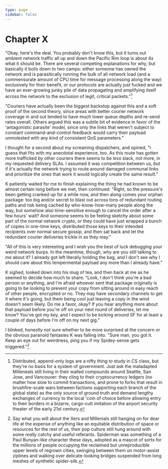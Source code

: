 ```yaml
---
type: page
sidebar: false
---
```


# Chapter X

"Okay, here's the deal. You probably don't know this, but it turns out ambient network traffic all up and down the Pacific Rim loop is about 4x what it should be. There are several competing explanations for why, but basically it boils down to two camps: either someone has owned the network and is parasitically running the bulk of all network load (and a commensurate amount of CPU time for message processing along the way) exclusively for their benefit, or our protocols are actually just fucked and we have an ever-growing junky pile of data propagating and amplifying itself across the network to the exclusion of legit, critical packets."[^1]

"Couriers have actually been the biggest backstop against this and a soft proof of the second theory, since areas with better courier network coverage in and out tended to have much lower queue depths and re-send rates overall. Others argued this was a subtle bit of evidence in favor of the 'antagonistic parasite' model, since only the links that weren't subject to constant command-and-control feedback would carry their payload unmolested with any kind of consistent QoS parameters."

I thought for a second about my screaming dispatchers, and opined, "I guess that fits with my anecdotal experience, too. As this route has gotten more trafficked by other couriers there seems to be _less_ slack, not more, in my requested delivery SLAs. I assumed it was competition between us, but if it's actually the network trying to route around damaged communal links and prioritize the ones that work it would logically create the same result."

K patiently waited for me to finish explaining the thing he had known to be almost certain long before we met, then continued: "Right, so the pressure's been getting cranked up for a while now, and then along comes your orphan package: too big and/or secret to blast out across tons of redundant routing paths and risk being cached by who-know-how-many people along the way, but somehow also time-sensitive enough to cancel the order after a few hours' wait? And someone seems to be feeling sketchy about some part of the normal network crypto, or they could have just wrapped a bunch of copies in one-time keys, distributed those keys to their intended recipients over normal secure gossip, and then sat back and let the redundant courier deliveries trickle in as they may."

"All of this is very interesting and I wish you the best of luck debugging your weird network burps. In the meantime, though, why are you still talking to _me_ about it? I already got left literally holding the bag, and I don't see why I should care about this tempermental payload any more than I already have."

K sighed, looked down into his mug of tea, and then back at me as he seemed to decide how much to share. "Look, I don't think you're a bad person or anything, and I'm afraid whoever sent that package originally is going to be looking to prevent your copy from sitting around in easy reach of other people, encrypted or no. They may have secondary channels to get it where it's going, but them being cool just leaving a copy in the wind doesn't seem likely. Do me a favor, okay? If you hear anything more about that payload before you're off on your next round of deliveries, let me know? You've got my key, and I expect to be kicking around SF for at least a couple of days before I'm off on my next gig."

I blinked, honestly not sure whether to be more surprised at the concern or the obvious paranoid fantasies K was falling into. "Sure man, you got it. Keep an eye out for weirdness, ping you if my Spidey-sense gets triggered."[^2]

[^1]: Distributed, append-only logs are a nifty thing to study in CS class, but they're no basis for a system of government. Just ask the maladapted Milleneals still living in their walled compounds around Seattle, San Jose, and Vancouver: they cling to their cryptocurrency ledgers (no matter how slow to commit transactions, and prone to forks that result in brushfire-scale wars between factions supporting each branch of the global state) as the only source of ground truth and demand lengthy exchanges of currency to the local 'coin of choice before allowing entry to their borders in a bizarre, cargo-cult imitation of the airport security theater of the early 21st century.

[^2]: Say what you will about the Xers and Millenials still hanging on for dear life at the expense of anything like an equitable distribution of space or resources for the rest of us, their pop culture still hung around with some _really_ catchy and useful referants. Spiderman was something of a Paul Bunyan-like character these days, adopted as a mascot of sorts for the millions of people occupying the reclaimed but unreproducible upper levels of regrown cities, swinging between them on motor-assist ziplines and walking over delicate-looking bridges suspended from long meshes of synthetic spider-silk.